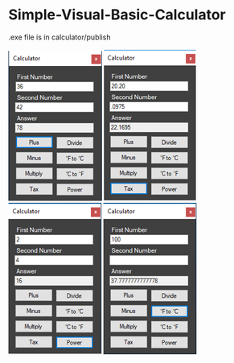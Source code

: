 # Simple-Visual-Basic-Calculator
.exe file is in calculator/publish<br/><br/>
![alt text](https://github.com/carlyhomeier/Simple-Visual-Basic-Calculator/blob/master/plus.png)
![alt text](https://github.com/carlyhomeier/Simple-Visual-Basic-Calculator/blob/master/tax.png)
![alt text](https://github.com/carlyhomeier/Simple-Visual-Basic-Calculator/blob/master/power.png)
![alt text](https://github.com/carlyhomeier/Simple-Visual-Basic-Calculator/blob/master/ftoc.png)
